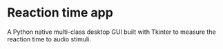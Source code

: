 # Reaction time app
A Python native multi-class desktop GUI built with Tkinter to measure the reaction time to audio stimuli.
